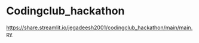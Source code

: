 # Codingclub_hackathon


https://share.streamlit.io/jegadeesh2001/codingclub_hackathon/main/main.py
